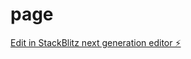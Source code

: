 # page

[Edit in StackBlitz next generation editor ⚡️](https://stackblitz.com/~/github.com/laawee/page)